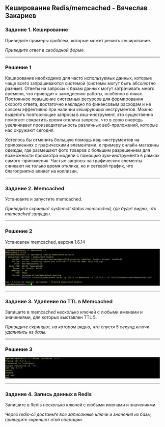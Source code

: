 ## Кеширование Redis/memcached - Вячеслав Закариев

### Задание 1. Кеширование 

Приведите примеры проблем, которые может решить кеширование. 

*Приведите ответ в свободной форме.*

---

### Решение 1

Кэширование необходимо для часто используемых данных, которые чаще всего запрашиваются системой (системы могут быть абсолютно разные).
Ответы на запросы к базам данных могут затрачивать много времени, что приводит к замедлению работы, особенно в пиках. Постоянное повышение системных ресурсов для формирования скорого ответа, достаточно накладно по финансовым расходам и не совсем эффективно при наличии кеширующих инструментов. Можно выделить повторяющие запросы в кэш-инструмент, это существенно помогает сократить время отклика запроса, что в свою очередь увеличивает производительность различных веб-приложений, которые нас окружают сегодня. 

Хотелось бы отменить большую помощь кэш-инструментов на приложениях c графическими элементами, к примеру онлайн-магазины одежды, где размещают фото товаров с большим разрешением для возможности просмотра модели с помощью зум-инструмента в рамках самого-приложения. Частые запросы на графических элементы снижают не только время отклика, но и сетевой трафик, что благоприятно влияет на коллизии.

---

### Задание 2. Memcached

Установите и запустите memcached.

*Приведите скриншот systemctl status memcached, где будет видно, что memcached запущен.*

---

### Решение 2

Установлен memcached, версия 1.6.14

![memcached](https://github.com/SlavaZakariev/netology/blob/e6247e5fc68bfbc213fbb88d86422a0665668524/ds-ts/redis/resources/cash_1.1.jpg)

---

### Задание 3. Удаление по TTL в Memcached

Запишите в memcached несколько ключей с любыми именами и значениями, для которых выставлен TTL 5. 

*Приведите скриншот, на котором видно, что спустя 5 секунд ключи удалились из базы.*

---

### Решение 3

![ttl5](https://github.com/SlavaZakariev/netology/blob/12148f1146cf6fdc2275d508e2c3707d9e9606da/ds-ts/redis/resources/cash_1.2.jpg)

---

### Задание 4. Запись данных в Redis

Запишите в Redis несколько ключей с любыми именами и значениями. 

*Через redis-cli достаньте все записанные ключи и значения из базы, приведите скриншот этой операции.*
